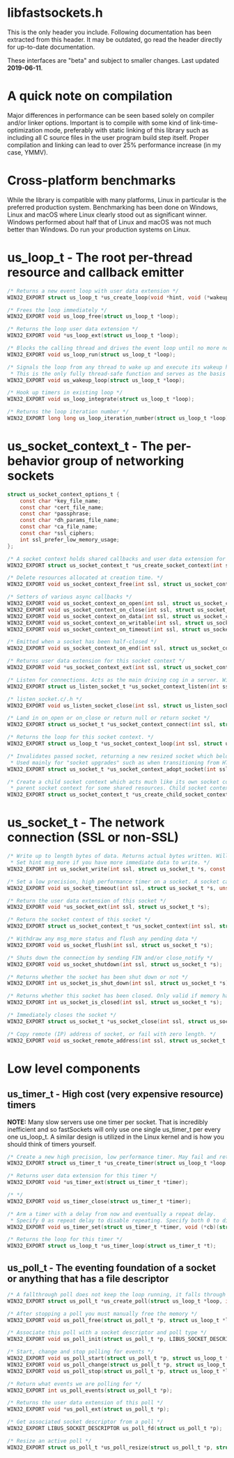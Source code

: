 # libfastsockets.h
This is the only header you include. Following documentation has been extracted from this header. It may be outdated, go read the header directly for up-to-date documentation.

These interfaces are "beta" and subject to smaller changes. Last updated **2019-06-11**.

# A quick note on compilation
Major differences in performance can be seen based solely on compiler and/or linker options. Important is to compile with some kind of link-time-optimization mode, preferably with static linking of this library such as including all C source files in the user program build step itself. Proper compilation and linking can lead to over 25% performance increase (in my case, YMMV).

# Cross-platform benchmarks
While the library is compatible with many platforms, Linux in particular is the preferred production system. Benchmarking has been done on Windows, Linux and macOS where Linux clearly stood out as significant winner. Windows performed about half that of Linux and macOS was not much better than Windows. Do run your production systems on Linux.

# us_loop_t - The root per-thread resource and callback emitter
```c
/* Returns a new event loop with user data extension */
WIN32_EXPORT struct us_loop_t *us_create_loop(void *hint, void (*wakeup_cb)(struct us_loop_t *loop), void (*pre_cb)(struct us_loop_t *loop), void (*post_cb)(struct us_loop_t *loop), unsigned int ext_size);

/* Frees the loop immediately */
WIN32_EXPORT void us_loop_free(struct us_loop_t *loop);

/* Returns the loop user data extension */
WIN32_EXPORT void *us_loop_ext(struct us_loop_t *loop);

/* Blocks the calling thread and drives the event loop until no more non-fallthrough polls are scheduled */
WIN32_EXPORT void us_loop_run(struct us_loop_t *loop);

/* Signals the loop from any thread to wake up and execute its wakeup handler from the loop's own running thread.
 * This is the only fully thread-safe function and serves as the basis for thread safety */
WIN32_EXPORT void us_wakeup_loop(struct us_loop_t *loop);

/* Hook up timers in existing loop */
WIN32_EXPORT void us_loop_integrate(struct us_loop_t *loop);

/* Returns the loop iteration number */
WIN32_EXPORT long long us_loop_iteration_number(struct us_loop_t *loop);
```

# us_socket_context_t - The per-behavior group of networking sockets
```c
struct us_socket_context_options_t {
    const char *key_file_name;
    const char *cert_file_name;
    const char *passphrase;
    const char *dh_params_file_name;
    const char *ca_file_name;
    const char *ssl_ciphers;
    int ssl_prefer_low_memory_usage;
};

/* A socket context holds shared callbacks and user data extension for associated sockets */
WIN32_EXPORT struct us_socket_context_t *us_create_socket_context(int ssl, struct us_loop_t *loop, int ext_size, struct us_socket_context_options_t options);

/* Delete resources allocated at creation time. */
WIN32_EXPORT void us_socket_context_free(int ssl, struct us_socket_context_t *context);

/* Setters of various async callbacks */
WIN32_EXPORT void us_socket_context_on_open(int ssl, struct us_socket_context_t *context, struct us_socket_t *(*on_open)(struct us_socket_t *s, int is_client, char *ip, int ip_length));
WIN32_EXPORT void us_socket_context_on_close(int ssl, struct us_socket_context_t *context, struct us_socket_t *(*on_close)(struct us_socket_t *s));
WIN32_EXPORT void us_socket_context_on_data(int ssl, struct us_socket_context_t *context, struct us_socket_t *(*on_data)(struct us_socket_t *s, char *data, int length));
WIN32_EXPORT void us_socket_context_on_writable(int ssl, struct us_socket_context_t *context, struct us_socket_t *(*on_writable)(struct us_socket_t *s));
WIN32_EXPORT void us_socket_context_on_timeout(int ssl, struct us_socket_context_t *context, struct us_socket_t *(*on_timeout)(struct us_socket_t *s));

/* Emitted when a socket has been half-closed */
WIN32_EXPORT void us_socket_context_on_end(int ssl, struct us_socket_context_t *context, struct us_socket_t *(*on_end)(struct us_socket_t *s));

/* Returns user data extension for this socket context */
WIN32_EXPORT void *us_socket_context_ext(int ssl, struct us_socket_context_t *context);

/* Listen for connections. Acts as the main driving cog in a server. Will call set async callbacks. */
WIN32_EXPORT struct us_listen_socket_t *us_socket_context_listen(int ssl, struct us_socket_context_t *context, const char *host, int port, int options, int socket_ext_size);

/* listen_socket.c/.h */
WIN32_EXPORT void us_listen_socket_close(int ssl, struct us_listen_socket_t *ls);

/* Land in on_open or on_close or return null or return socket */
WIN32_EXPORT struct us_socket_t *us_socket_context_connect(int ssl, struct us_socket_context_t *context, const char *host, int port, int options, int socket_ext_size);

/* Returns the loop for this socket context. */
WIN32_EXPORT struct us_loop_t *us_socket_context_loop(int ssl, struct us_socket_context_t *context);

/* Invalidates passed socket, returning a new resized socket which belongs to a different socket context.
 * Used mainly for "socket upgrades" such as when transitioning from HTTP to WebSocket. */
WIN32_EXPORT struct us_socket_t *us_socket_context_adopt_socket(int ssl, struct us_socket_context_t *context, struct us_socket_t *s, int ext_size);

/* Create a child socket context which acts much like its own socket context with its own callbacks yet still relies on the
 * parent socket context for some shared resources. Child socket contexts should be used together with socket adoptions and nothing else. */
WIN32_EXPORT struct us_socket_context_t *us_create_child_socket_context(int ssl, struct us_socket_context_t *context, int context_ext_size);
```

# us_socket_t - The network connection (SSL or non-SSL)
```c
/* Write up to length bytes of data. Returns actual bytes written. Will call the on_writable callback of active socket context on failure to write everything off in one go.
 * Set hint msg_more if you have more immediate data to write. */
WIN32_EXPORT int us_socket_write(int ssl, struct us_socket_t *s, const char *data, int length, int msg_more);

/* Set a low precision, high performance timer on a socket. A socket can only have one single active timer at any given point in time. Will remove any such pre set timer */
WIN32_EXPORT void us_socket_timeout(int ssl, struct us_socket_t *s, unsigned int seconds);

/* Return the user data extension of this socket */
WIN32_EXPORT void *us_socket_ext(int ssl, struct us_socket_t *s);

/* Return the socket context of this socket */
WIN32_EXPORT struct us_socket_context_t *us_socket_context(int ssl, struct us_socket_t *s);

/* Withdraw any msg_more status and flush any pending data */
WIN32_EXPORT void us_socket_flush(int ssl, struct us_socket_t *s);

/* Shuts down the connection by sending FIN and/or close_notify */
WIN32_EXPORT void us_socket_shutdown(int ssl, struct us_socket_t *s);

/* Returns whether the socket has been shut down or not */
WIN32_EXPORT int us_socket_is_shut_down(int ssl, struct us_socket_t *s);

/* Returns whether this socket has been closed. Only valid if memory has not yet been released. */
WIN32_EXPORT int us_socket_is_closed(int ssl, struct us_socket_t *s);

/* Immediately closes the socket */
WIN32_EXPORT struct us_socket_t *us_socket_close(int ssl, struct us_socket_t *s);

/* Copy remote (IP) address of socket, or fail with zero length. */
WIN32_EXPORT void us_socket_remote_address(int ssl, struct us_socket_t *s, char *buf, int *length);
```

# Low level components

## us_timer_t - High cost (very expensive resource) timers

**NOTE:** Many slow servers use one timer per socket. That is incredibly inefficient and so fastSockets will only use one single us_timer_t per every one us_loop_t. A similar design is utilized in the Linux kernel and is how you should think of timers yourself.

```c
/* Create a new high precision, low performance timer. May fail and return null */
WIN32_EXPORT struct us_timer_t *us_create_timer(struct us_loop_t *loop, int fallthrough, unsigned int ext_size);

/* Returns user data extension for this timer */
WIN32_EXPORT void *us_timer_ext(struct us_timer_t *timer);

/* */
WIN32_EXPORT void us_timer_close(struct us_timer_t *timer);

/* Arm a timer with a delay from now and eventually a repeat delay.
 * Specify 0 as repeat delay to disable repeating. Specify both 0 to disarm. */
WIN32_EXPORT void us_timer_set(struct us_timer_t *timer, void (*cb)(struct us_timer_t *t), int ms, int repeat_ms);

/* Returns the loop for this timer */
WIN32_EXPORT struct us_loop_t *us_timer_loop(struct us_timer_t *t);
```

## us_poll_t - The eventing foundation of a socket or anything that has a file descriptor
```c
/* A fallthrough poll does not keep the loop running, it falls through */
WIN32_EXPORT struct us_poll_t *us_create_poll(struct us_loop_t *loop, int fallthrough, unsigned int ext_size);

/* After stopping a poll you must manually free the memory */
WIN32_EXPORT void us_poll_free(struct us_poll_t *p, struct us_loop_t *loop);

/* Associate this poll with a socket descriptor and poll type */
WIN32_EXPORT void us_poll_init(struct us_poll_t *p, LIBUS_SOCKET_DESCRIPTOR fd, int poll_type);

/* Start, change and stop polling for events */
WIN32_EXPORT void us_poll_start(struct us_poll_t *p, struct us_loop_t *loop, int events);
WIN32_EXPORT void us_poll_change(struct us_poll_t *p, struct us_loop_t *loop, int events);
WIN32_EXPORT void us_poll_stop(struct us_poll_t *p, struct us_loop_t *loop);

/* Return what events we are polling for */
WIN32_EXPORT int us_poll_events(struct us_poll_t *p);

/* Returns the user data extension of this poll */
WIN32_EXPORT void *us_poll_ext(struct us_poll_t *p);

/* Get associated socket descriptor from a poll */
WIN32_EXPORT LIBUS_SOCKET_DESCRIPTOR us_poll_fd(struct us_poll_t *p);

/* Resize an active poll */
WIN32_EXPORT struct us_poll_t *us_poll_resize(struct us_poll_t *p, struct us_loop_t *loop, unsigned int ext_size);
```
